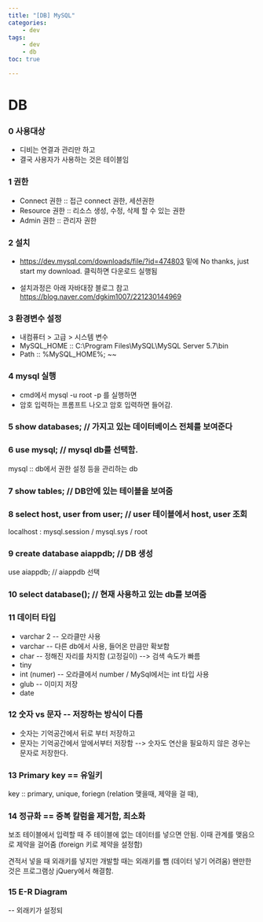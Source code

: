 ```yaml
---
title: "[DB] MySQL"
categories:
    - dev
tags:
    - dev
    - db
toc: true

---
```


# DB

### 0 사용대상
* 디비는 연결과 관리만 하고
* 결국 사용자가 사용하는 것은 테이블임

### 1 권한
* Connect 권한 :: 접근 connect 권한, 세션권한
* Resource 권한 :: 리소스 생성, 수정, 삭제 할 수 있는 권한
* Admin 권한 :: 관리자 권한

### 2 설치 
* https://dev.mysql.com/downloads/file/?id=474803
밑에 No thanks, just start my download. 클릭하면 다운로드 실행됨

* 설치과정은 아래 자바대장 블로그 참고
https://blog.naver.com/dgkim1007/221230144969

### 3 환경변수 설정
* 내컴퓨터 > 고급 > 시스템 변수 
* MySQL_HOME :: C:\Program Files\MySQL\MySQL Server 5.7\bin
* Path :: %MySQL_HOME%; ~~

### 4 mysql 실행
* cmd에서 mysql -u root -p 를 실행하면
* 암호 입력하는 프롬프트 나오고 암호 입력하면 들어감.

### 5 show databases; // 가지고 있는 데이터베이스 전체를 보여준다

### 6 use mysql; // mysql db를 선택함.
mysql :: db에서 권한 설정 등을 관리하는 db

### 7 show tables; // DB안에 있는 테이블을 보여줌

### 8 select host, user from user; // user 테이블에서 host, user 조회
localhost : mysql.session / mysql.sys / root

### 9 create database aiappdb; // DB 생성
use aiappdb; // aiappdb 선택

### 10 select database(); // 현재 사용하고 있는 db를 보여줌

### 11 데이터 타입
* varchar 2 -- 오라클만 사용
* varchar --  다른 db에서 사용, 들어온 만큼만 확보함
* char -- 정해진 자리를 차지함 (고정길이) --> 검색 속도가 빠름
* tiny
* int (numer) -- 오라클에서 number / MySql에서는 int 타입 사용
* glub -- 이미지 저장
* date 

### 12 숫자 vs 문자 -- 저장하는 방식이 다름
* 숫자는 기억공간에서 뒤로 부터 저장하고
* 문자는 기억공간에서 앞에서부터 저장함
--> 숫자도 연산을 필요하지 않은 경우는 문자로 저장한다.

### 13 Primary key == 유일키
key :: primary, unique, foriegn (relation 맺을때, 제약을 걸 때), 

### 14 정규화 == 중복 칼럼을 제거함, 최소화
보조 테이블에서 입력할 때 주 테이블에 없는 데이터를 넣으면 안됨.
이때 관계를 맺음으로 제약을 걸어줌 (foreign 키로 제약을 설정함)

견적서 넣을 때 외래키를 넣지만
개발할 때는 외래키를 뺌 (데이터 넣기 어려움)
왠만한 것은 프로그램상  jQuery에서 해결함.

### 15 E-R Diagram 
-- 외래키가 설정되




<!--stackedit_data:
eyJoaXN0b3J5IjpbMTYzNDE0OTQwNywtNDQyNTI0OTQ4LC02MT
c3OTU3NjUsLTQwMTgzNTk4MCw0MDgyMDQ1OTgsMjAwNjQxMjkz
LDgzOTI0OTU5LDExNzYxNzQ4ODRdfQ==
-->
